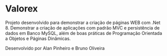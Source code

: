 # Valorex
Projeto desenvolvido para demonstrar a criação de páginas WEB com .Net 8.
Demonstrar a criação de aplicações com padrão MVC e persistência de dados em Banco MySQL, além de boas práticas de Programação Orientada a Objetos e Páginas Dinâmicas.

Desenvolvido por Alan Pinheiro e Bruno Oliveira
